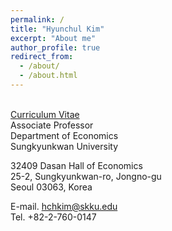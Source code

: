 ```yaml
---
permalink: /
title: "Hyunchul Kim"
excerpt: "About me"
author_profile: true
redirect_from: 
  - /about/
  - /about.html
---
```


<tr></tr>
<br>
<a href="/files/cv-hckim.pdf" target="_blank">Curriculum Vitae</a>

<br>
Associate Professor<br/>
Department of Economics<br/>
Sungkyunkwan University<br/>

32409 Dasan Hall of Economics<br/>
25-2, Sungkyunkwan-ro, Jongno-gu<br/>
Seoul 03063, Korea<br/>
 
E-mail. hchkim@skku.edu<br/>
Tel. +82-2-760-0147<br/>

